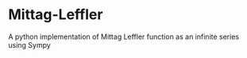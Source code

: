 # Mittag-Leffler
A python implementation of Mittag Leffler function as an infinite series using Sympy
